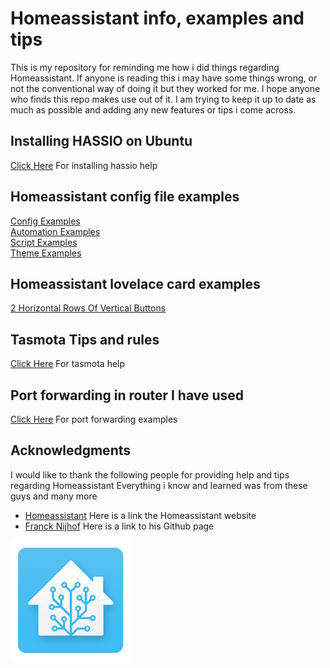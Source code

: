 # Homeassistant info, examples and tips
This is my repository for reminding me how i did things regarding Homeassistant.
If anyone is reading this i may have some things wrong, or not the conventional way of doing it but they worked for me.
I hope anyone who finds this repo makes use out of it.
I am trying to keep it up to date as much as possible and adding any new features or tips i come across.

## Installing HASSIO on Ubuntu
[Click Here](hassio_ubuntu_install_instructions.md) For installing hassio help

## Homeassistant config file examples
[Config Examples](hass_config_file_examples/config.yaml)  
[Automation Examples](hass_config_file_examples/automation.yaml)  
[Script Examples](hass_config_file_examples/script.yaml)  
[Theme Examples](hass_config_file_examples/themes.yaml)  

## Homeassistant lovelace card examples
[2 Horizontal Rows Of Vertical Buttons](lovelace_card_examples/2_horizontal_rows_of_vertical_buttons.yaml)

## Tasmota Tips and rules
[Click Here](tasmota_info_and_help.md) For tasmota help

## Port forwarding in router I have used
[Click Here](port_forwarding_in_routers/) For port forwarding examples


## Acknowledgments
I would like to thank the following people for providing help and tips regarding Homeassistant
Everything i know and learned was from these guys and many more

* [Homeassistant](https://www.home-assistant.io/) Here is a link the Homeassistant website
* [Franck Nijhof](https://github.com/frenck) Here is a link to his Github page

![](images/hass_icon_small.png)
